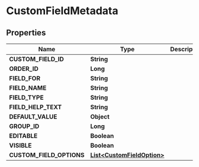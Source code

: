 
# CustomFieldMetadata

## Properties
Name | Type | Description | Notes
------------ | ------------- | ------------- | -------------
**CUSTOM_FIELD_ID** | **String** |  | 
**ORDER_ID** | **Long** |  | 
**FIELD_FOR** | **String** |  | 
**FIELD_NAME** | **String** |  | 
**FIELD_TYPE** | **String** |  | 
**FIELD_HELP_TEXT** | **String** |  |  [optional]
**DEFAULT_VALUE** | **Object** |  |  [optional]
**GROUP_ID** | **Long** |  |  [optional]
**EDITABLE** | **Boolean** |  |  [optional]
**VISIBLE** | **Boolean** |  |  [optional]
**CUSTOM_FIELD_OPTIONS** | [**List&lt;CustomFieldOption&gt;**](CustomFieldOption.md) |  |  [optional]



